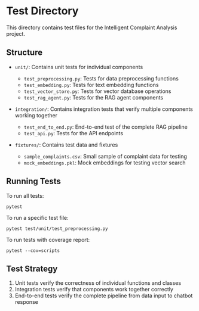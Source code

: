 # Test Directory

This directory contains test files for the Intelligent Complaint Analysis project.

## Structure

- `unit/`: Contains unit tests for individual components
  - `test_preprocessing.py`: Tests for data preprocessing functions
  - `test_embedding.py`: Tests for text embedding functions
  - `test_vector_store.py`: Tests for vector database operations
  - `test_rag_agent.py`: Tests for the RAG agent components
  
- `integration/`: Contains integration tests that verify multiple components working together
  - `test_end_to_end.py`: End-to-end test of the complete RAG pipeline
  - `test_api.py`: Tests for the API endpoints

- `fixtures/`: Contains test data and fixtures
  - `sample_complaints.csv`: Small sample of complaint data for testing
  - `mock_embeddings.pkl`: Mock embeddings for testing vector search

## Running Tests

To run all tests:
```
pytest
```

To run a specific test file:
```
pytest test/unit/test_preprocessing.py
```

To run tests with coverage report:
```
pytest --cov=scripts
```

## Test Strategy

1. Unit tests verify the correctness of individual functions and classes
2. Integration tests verify that components work together correctly
3. End-to-end tests verify the complete pipeline from data input to chatbot response 